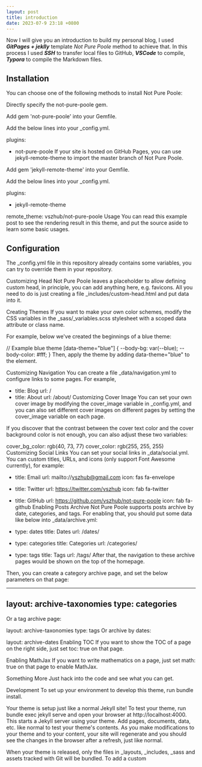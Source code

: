```yaml
---
layout: post
title: introduction
date: 2023-07-9 23:18 +0800
---
```


Now I will give you an introduction to build my personal blog, I used ***GitPages + jeklly*** template *Not Pure Poole* method to achieve that. In this process I used ***SSH*** to transfer local files to GitHub, ***VSCode*** to compile, ***Typora*** to compile the Markdown files.

## Installation

You can choose one of the following methods to install Not Pure Poole:

Directly specify the not-pure-poole gem.

Add gem 'not-pure-poole' into your Gemfile.

Add the below lines into your _config.yml.

plugins:
  - not-pure-poole
If your site is hosted on GitHub Pages, you can use jekyll-remote-theme to import the master branch of Not Pure Poole.

Add gem 'jekyll-remote-theme' into your Gemfile.

Add the below lines into your _config.yml.

plugins:
  - jekyll-remote-theme

remote_theme: vszhub/not-pure-poole
Usage
You can read this example post to see the rendering result in this theme, and put the source aside to learn some basic usages.

## Configuration

The _config.yml file in this repository already contains some variables, you can try to override them in your repository.

Customizing Head
Not Pure Poole leaves a placeholder to allow defining custom head, in principle, you can add anything here, e.g. favicons. All you need to do is just creating a file _includes/custom-head.html and put data into it.

Creating Themes
If you want to make your own color schemes, modify the CSS variables in the _sass/_variables.scss stylesheet with a scoped data attribute or class name.

For example, below we've created the beginnings of a blue theme:

// Example blue theme
[data-theme="blue"] {
  --body-bg: var(--blue);
  --body-color: #fff;
}
Then, apply the theme by adding data-theme="blue" to the <html> element.

Customizing Navigation
You can create a file _data/navigation.yml to configure links to some pages. For example,

- title: Blog
  url: /
- title: About
  url: /about/
  Customizing Cover Image
  You can set your own cover image by modifying the cover_image variable in _config.yml, and you can also set different cover images on different pages by setting the cover_image variable on each page.

If you discover that the contrast between the cover text color and the cover background color is not enough, you can also adjust these two variables:

cover_bg_color: rgb(40, 73, 77)
cover_color: rgb(255, 255, 255)
Customizing Social Links
You can set your social links in _data/social.yml. You can custom titles, URLs, and icons (only support Font Awesome currently), for example:

- title: Email
  url: mailto://vszhub@gmail.com
  icon: fas fa-envelope
- title: Twitter
  url: https://twitter.com/vszhub
  icon: fab fa-twitter
- title: GitHub
  url: https://github.com/vszhub/not-pure-poole
  icon: fab fa-github
  Enabling Posts Archive
  Not Pure Poole supports posts archive by date, categories, and tags. For enabling that, you should put some data like below into _data/archive.yml:

- type: dates
  title: Dates
  url: /dates/
- type: categories
  title: Categories
  url: /categories/
- type: tags
  title: Tags
  url: /tags/
  After that, the navigation to these archive pages would be shown on the top of the homepage.

Then, you can create a category archive page, and set the below parameters on that page:

---
layout: archive-taxonomies
type: categories
---
Or a tag archive page:

layout: archive-taxonomies
type: tags
Or archive by dates:

layout: archive-dates
Enabling TOC
If you want to show the TOC of a page on the right side, just set toc: true on that page.

Enabling MathJax
If you want to write mathematics on a page, just set math: true on that page to enable MathJax.

Something More
Just hack into the code and see what you can get.

Development
To set up your environment to develop this theme, run bundle install.

Your theme is setup just like a normal Jekyll site! To test your theme, run bundle exec jekyll serve and open your browser at http://localhost:4000. This starts a Jekyll server using your theme. Add pages, documents, data, etc. like normal to test your theme's contents. As you make modifications to your theme and to your content, your site will regenerate and you should see the changes in the browser after a refresh, just like normal.

When your theme is released, only the files in _layouts, _includes, _sass and assets tracked with Git will be bundled. To add a custom